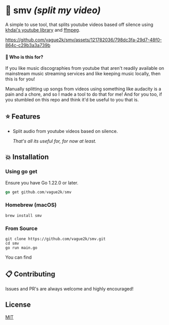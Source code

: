 # 💽 smv _(split my video)_

A simple to use tool, that splits youtube videos based off silence using
[khdai's youtube library](https://github.com/kkdai/youtube) and [ffmpeg](https://ffmpeg.org/).

https://github.com/vague2k/smv/assets/121782036/798dc3fa-29d7-48f0-864c-c29b3a3a739b

#### 🤔 Who is this for?

If you like music discographies from youtube that aren't readily available on mainstream music streaming services
and like keeping music locally, then this is for you!

Manually splitting up songs from videos using something like audacity is a pain and a chore,
and so I made a tool to do that for me! And for you too, if you stumbled on this repo and think it'd be useful to you that is.

## ⭐️ Features

- Split audio from youtube videos based on silence.

  _That's all its useful for, for now at least._

## 💥 Installation

### Using go get

Ensure you have Go 1.22.0 or later.

```go
go get github.com/vague2k/smv
```

### Homebrew (macOS)

```
brew install smv
```

### From Source

```
git clone https://github.com/vague2k/smv.git
cd smv
go run main.go
```

You can find

## 📋 Contributing

Issues and PR's are always welcome and highly encouraged!

## License

[MIT](https://choosealicense.com/licenses/mit/)
